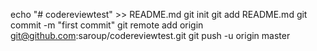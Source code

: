 echo "# codereviewtest" >> README.md
git init
git add README.md
git commit -m "first commit"
git remote add origin git@github.com:saroup/codereviewtest.git
git push -u origin master